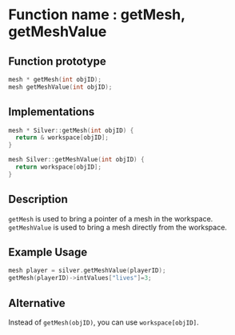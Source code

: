 # Function name : getMesh, getMeshValue

## Function prototype

```cpp
mesh * getMesh(int objID);
mesh getMeshValue(int objID);
```

## Implementations

```cpp
mesh * Silver::getMesh(int objID) {
  return & workspace[objID];
}

mesh Silver::getMeshValue(int objID) {
  return workspace[objID];
}
```

## Description
`getMesh` is used to bring a pointer of a mesh in the workspace. <br>
`getMeshValue` is used to bring a mesh directly from the workspace.

## Example Usage
```cpp
mesh player = silver.getMeshValue(playerID);
getMesh(playerID)->intValues["lives"]=3;
```

## Alternative
Instead of `getMesh(objID)`, you can use `workspace[objID]`. 

